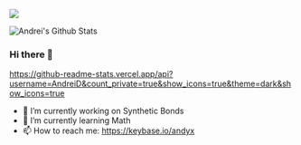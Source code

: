 [![](https://thumbs.gfycat.com/ActualSoggyGermanshorthairedpointer.webp)](https://github.com/AndreiD/)

![Andrei's Github Stats](https://github-readme-stats.vercel.app/api?username=AndreiD&count_private=true&show_icons=true&theme=dark&show_icons=true)



### Hi there 👋

https://github-readme-stats.vercel.app/api?username=AndreiD&count_private=true&show_icons=true&theme=dark&show_icons=true

- 🔭 I’m currently working on Synthetic Bonds
- 🌱 I’m currently learning Math
- 📫 How to reach me: https://keybase.io/andyx
